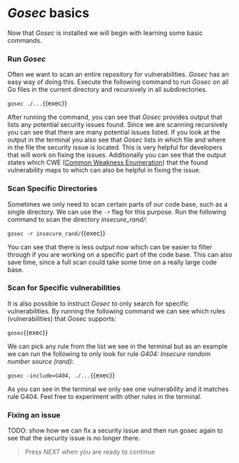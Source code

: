 # *Gosec* basics

Now that *Gosec* is installed we will begin with learning some basic commands. 

### Run *Gosec*

Often we want to scan an entire repository for vulnerabilities. *Gosec* has an easy way of doing this. Execute the following command to run *Gosec* on all Go files in the current directory and recursively in all subdirectories.

`gosec ./...`{{exec}}

After running the command, you can see that *Gosec* provides output that lists any potential security issues found. Since we are scanning recursively you can see that there are many potential issues listed. If you look at the output in the terminal you also see that *Gosec* lists in which file and where in the file the security issue is located. This is very helpful for developers that will work on fixing the issues. Additionally you can see that the output states which CWE ([Common Weakness Enumeration](https://cwe.mitre.org/)) that the found vulnerability maps to which can also be helpful in fixing the issue.

### Scan Specific Directories

Sometimes we only need to scan certain parts of our code base, such as a single directory. We can use the `-r` flag for this purpose. Run the following command to scan the directory *insecure_rand/*:

`gosec -r insecure_rand/`{{exec}}

You can see that there is less output now which can be easier to filter through if you are working on a specific part of the code base. This can also save time, since a full scan could take some time on a really large code base.

### Scan for Specific vulnerabilities

It is also possible to instruct *Gosec* to only search for specific vulnerabilities. By running the following command we can see which rules (vulnerabilities) that *Gosec* supports:

`gosec`{{exec}}

We can pick any rule from the list we see in the terminal but as an example we can run the following to only look for rule *G404: Insecure random number source (rand)*:

`gosec -include=G404, ./...`{{exec}}

As you can see in the terminal we only see one vulnerability and it matches rule G404. Feel free to experiment with other rules in the terminal.

### Fixing an issue

TODO: show how we can fix a security issue and then run gosec again to see that the security issue is no longer there.

> Press *NEXT* when you are ready to continue